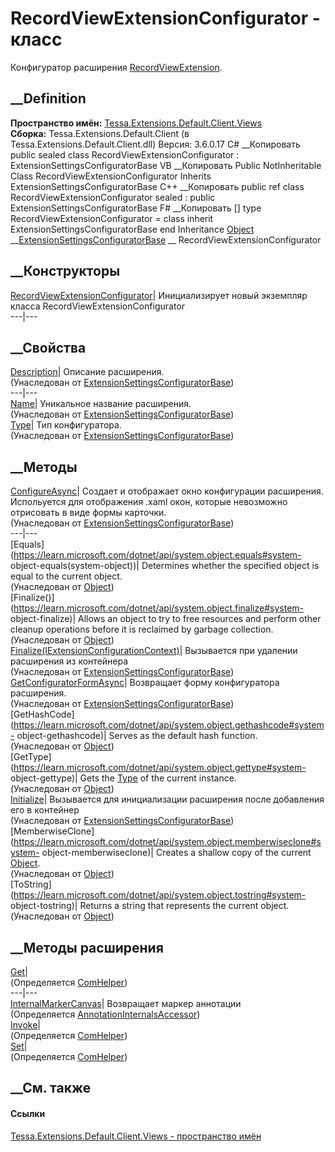 # RecordViewExtensionConfigurator - класс
Конфигуратор расширения
[RecordViewExtension](T_Tessa_Extensions_Default_Client_Views_RecordViewExtension.htm).
## __Definition
 **Пространство имён:**
[Tessa.Extensions.Default.Client.Views](N_Tessa_Extensions_Default_Client_Views.htm)  
 **Сборка:** Tessa.Extensions.Default.Client (в
Tessa.Extensions.Default.Client.dll) Версия: 3.6.0.17
C# __Копировать
     public sealed class RecordViewExtensionConfigurator : ExtensionSettingsConfiguratorBase
VB __Копировать
     Public NotInheritable Class RecordViewExtensionConfigurator
    	Inherits ExtensionSettingsConfiguratorBase
C++ __Копировать
     public ref class RecordViewExtensionConfigurator sealed : public ExtensionSettingsConfiguratorBase
F# __Копировать
     [<SealedAttribute>]
    type RecordViewExtensionConfigurator = 
        class
            inherit ExtensionSettingsConfiguratorBase
        end
Inheritance
    [Object](https://learn.microsoft.com/dotnet/api/system.object) __[ExtensionSettingsConfiguratorBase](T_Tessa_UI_Views_Extensions_ExtensionSettingsConfiguratorBase.htm) __ RecordViewExtensionConfigurator
##  __Конструкторы
[RecordViewExtensionConfigurator](M_Tessa_Extensions_Default_Client_Views_RecordViewExtensionConfigurator__ctor.htm)|
Инициализирует новый экземпляр класса RecordViewExtensionConfigurator  
---|---  
##  __Свойства
[Description](P_Tessa_UI_Views_Extensions_ExtensionSettingsConfiguratorBase_Description.htm)|
Описание расширения.  
(Унаследован от
[ExtensionSettingsConfiguratorBase](T_Tessa_UI_Views_Extensions_ExtensionSettingsConfiguratorBase.htm))  
---|---  
[Name](P_Tessa_UI_Views_Extensions_ExtensionSettingsConfiguratorBase_Name.htm)|
Уникальное название расширения.  
(Унаследован от
[ExtensionSettingsConfiguratorBase](T_Tessa_UI_Views_Extensions_ExtensionSettingsConfiguratorBase.htm))  
[Type](P_Tessa_UI_Views_Extensions_ExtensionSettingsConfiguratorBase_Type.htm)|
Тип конфигуратора.  
(Унаследован от
[ExtensionSettingsConfiguratorBase](T_Tessa_UI_Views_Extensions_ExtensionSettingsConfiguratorBase.htm))  
##  __Методы
[ConfigureAsync](M_Tessa_UI_Views_Extensions_ExtensionSettingsConfiguratorBase_ConfigureAsync.htm)|
Создает и отображает окно конфигурации расширения. Испольуется для отображения
.xaml окон, которые невозможно отрисовать в виде формы карточки.  
(Унаследован от
[ExtensionSettingsConfiguratorBase](T_Tessa_UI_Views_Extensions_ExtensionSettingsConfiguratorBase.htm))  
---|---  
[Equals](https://learn.microsoft.com/dotnet/api/system.object.equals#system-
object-equals\(system-object\))| Determines whether the specified object is
equal to the current object.  
(Унаследован от
[Object](https://learn.microsoft.com/dotnet/api/system.object))  
[Finalize()](https://learn.microsoft.com/dotnet/api/system.object.finalize#system-
object-finalize)| Allows an object to try to free resources and perform other
cleanup operations before it is reclaimed by garbage collection.  
(Унаследован от
[Object](https://learn.microsoft.com/dotnet/api/system.object))  
[Finalize(IExtensionConfigurationContext)](M_Tessa_UI_Views_Extensions_ExtensionSettingsConfiguratorBase_Finalize.htm)|
Вызывается при удалении расширения из контейнера  
(Унаследован от
[ExtensionSettingsConfiguratorBase](T_Tessa_UI_Views_Extensions_ExtensionSettingsConfiguratorBase.htm))  
[GetConfiguratorFormAsync](M_Tessa_UI_Views_Extensions_ExtensionSettingsConfiguratorBase_GetConfiguratorFormAsync.htm)|
Возвращает форму конфигуратора расширения.  
(Унаследован от
[ExtensionSettingsConfiguratorBase](T_Tessa_UI_Views_Extensions_ExtensionSettingsConfiguratorBase.htm))  
[GetHashCode](https://learn.microsoft.com/dotnet/api/system.object.gethashcode#system-
object-gethashcode)| Serves as the default hash function.  
(Унаследован от
[Object](https://learn.microsoft.com/dotnet/api/system.object))  
[GetType](https://learn.microsoft.com/dotnet/api/system.object.gettype#system-
object-gettype)| Gets the
[Type](https://learn.microsoft.com/dotnet/api/system.type) of the current
instance.  
(Унаследован от
[Object](https://learn.microsoft.com/dotnet/api/system.object))  
[Initialize](M_Tessa_UI_Views_Extensions_ExtensionSettingsConfiguratorBase_Initialize.htm)|
Вызывается для инициализации расширения после добавления его в контейнер  
(Унаследован от
[ExtensionSettingsConfiguratorBase](T_Tessa_UI_Views_Extensions_ExtensionSettingsConfiguratorBase.htm))  
[MemberwiseClone](https://learn.microsoft.com/dotnet/api/system.object.memberwiseclone#system-
object-memberwiseclone)| Creates a shallow copy of the current
[Object](https://learn.microsoft.com/dotnet/api/system.object).  
(Унаследован от
[Object](https://learn.microsoft.com/dotnet/api/system.object))  
[ToString](https://learn.microsoft.com/dotnet/api/system.object.tostring#system-
object-tostring)| Returns a string that represents the current object.  
(Унаследован от
[Object](https://learn.microsoft.com/dotnet/api/system.object))  
##  __Методы расширения
[Get](M_Tessa_Extensions_Default_Client_EDS_ComHelper_Get.htm)|  
(Определяется
[ComHelper](T_Tessa_Extensions_Default_Client_EDS_ComHelper.htm))  
---|---  
[InternalMarkerCanvas](M_Tessa_UI_Views_Charting_Annotations_AnnotationInternalsAccessor_InternalMarkerCanvas.htm)|
Возвращает маркер аннотации  
(Определяется
[AnnotationInternalsAccessor](T_Tessa_UI_Views_Charting_Annotations_AnnotationInternalsAccessor.htm))  
[Invoke](M_Tessa_Extensions_Default_Client_EDS_ComHelper_Invoke.htm)|  
(Определяется
[ComHelper](T_Tessa_Extensions_Default_Client_EDS_ComHelper.htm))  
[Set](M_Tessa_Extensions_Default_Client_EDS_ComHelper_Set.htm)|  
(Определяется
[ComHelper](T_Tessa_Extensions_Default_Client_EDS_ComHelper.htm))  
##  __См. также
#### Ссылки
[Tessa.Extensions.Default.Client.Views - пространство
имён](N_Tessa_Extensions_Default_Client_Views.htm)
